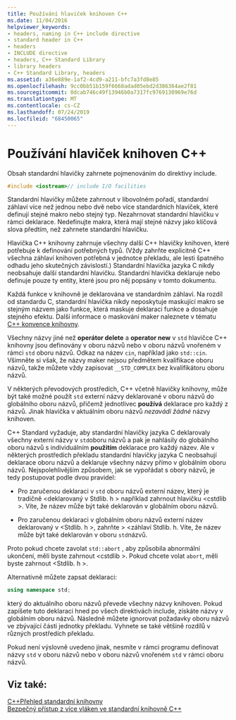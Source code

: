 ```yaml
---
title: Používání hlaviček knihoven C++
ms.date: 11/04/2016
helpviewer_keywords:
- headers, naming in C++ include directive
- standard header in C++
- headers
- INCLUDE directive
- headers, C++ Standard Library
- library headers
- C++ Standard Library, headers
ms.assetid: a36e889e-1af2-4cd9-a211-bfc7a3fd8e85
ms.openlocfilehash: 9cc0bb51b159f6668adad05ebd2d386364ae2f81
ms.sourcegitcommit: 0dcab746c49f13946b0a7317fc9769130969e76d
ms.translationtype: MT
ms.contentlocale: cs-CZ
ms.lasthandoff: 07/24/2019
ms.locfileid: "68450065"
---
```

# <a name="using-c-library-headers"></a>Používání hlaviček knihoven C++

Obsah standardní hlavičky zahrnete pojmenováním do direktivy include.

```cpp
#include <iostream>// include I/O facilities
```

Standardní hlavičky můžete zahrnout v libovolném pořadí, standardní záhlaví více než jednou nebo dvě nebo více standardních hlaviček, které definují stejné makro nebo stejný typ. Nezahrnovat standardní hlavičku v rámci deklarace. Nedefinujte makra, která mají stejné názvy jako klíčová slova předtím, než zahrnete standardní hlavičku.

Hlavička C++ knihovny zahrnuje všechny další C++ hlavičky knihoven, které potřebuje k definování potřebných typů. (Vždy zahrňte explicitně C++ všechna záhlaví knihoven potřebná v jednotce překladu, ale lesti špatného odhadu jeho skutečných závislostí.) Standardní hlavička jazyka C nikdy neobsahuje další standardní hlavičku. Standardní hlavička deklaruje nebo definuje pouze ty entity, které jsou pro něj popsány v tomto dokumentu.

Každá funkce v knihovně je deklarována ve standardním záhlaví. Na rozdíl od standardu C, standardní hlavička nikdy neposkytuje maskující makro se stejným názvem jako funkce, která maskuje deklaraci funkce a dosahuje stejného efektu. Další informace o maskování maker naleznete v tématu [ C++ konvence knihovny](../standard-library/cpp-library-conventions.md).

Všechny názvy jiné než **operátor delete** a **operator new** v `std` hlavičce C++ knihovny jsou definovány v oboru názvů nebo v oboru názvů vnořeném v rámci `std` oboru názvů. Odkaz na název `cin`, například jako `std::cin`. Všimněte si však, že názvy maker nejsou předmětem kvalifikace oboru názvů, takže můžete vždy zapisovat `__STD_COMPLEX` bez kvalifikátoru oboru názvů.

V některých převodových prostředích, C++ včetně hlavičky knihovny, může být také možné použít `std` externí názvy deklarované v oboru názvů do globálního oboru názvů, přičemž jednotlivec **používá** deklarace pro každý z názvů. Jinak hlavička v aktuálním oboru názvů *nezavádí žádné* názvy knihoven.

C++ Standard vyžaduje, aby standardní hlavičky jazyka C deklarovaly všechny externí názvy v `std`oboru názvů a pak je nahlásily do globálního oboru názvů s individuálním **použitím** deklarace pro každý název. Ale v některých prostředích překladu standardní hlavičky jazyka C neobsahují deklarace oboru názvů a deklaruje všechny názvy přímo v globálním oboru názvů. Nejspolehlivějším způsobem, jak se vypořádat s obory názvů, je tedy postupovat podle dvou pravidel:

- Pro zaručenou deklaraci v `std` oboru názvů externí název, který je tradičně \<deklarovaný v Stdlib. h > například zahrnout hlavičku \<cstdlib >. Víte, že název může být také deklarován v globálním oboru názvů.

- Pro zaručenou deklaraci v globálním oboru názvů externí název deklarovaný v \<Stdlib. h >, zahrňte > \<záhlaví Stdlib. h. Víte, že název může být také deklarován v oboru `std`názvů.

Proto pokud chcete zavolat `std::abort` , aby způsobila abnormální ukončení, měli byste zahrnout \<cstdlib >. Pokud chcete volat `abort`, měli byste zahrnout \<Stdlib. h >.

Alternativně můžete zapsat deklaraci:

```cpp
using namespace std;
```

který do aktuálního oboru názvů převede všechny názvy knihoven. Pokud zapíšete tuto deklaraci hned po všech direktivách include, získáte názvy v globálním oboru názvů. Následně můžete ignorovat požadavky oboru názvů ve zbývající části jednotky překladu. Vyhnete se také většině rozdílů v různých prostředích překladu.

Pokud není výslovně uvedeno jinak, nesmíte v rámci programu definovat názvy `std` v oboru názvů nebo v oboru názvů vnořeném `std` v rámci oboru názvů.

## <a name="see-also"></a>Viz také:

[C++Přehled standardní knihovny](../standard-library/cpp-standard-library-overview.md)\
[Bezpečný přístup z více vláken ve standardní knihovně C++](../standard-library/thread-safety-in-the-cpp-standard-library.md)
